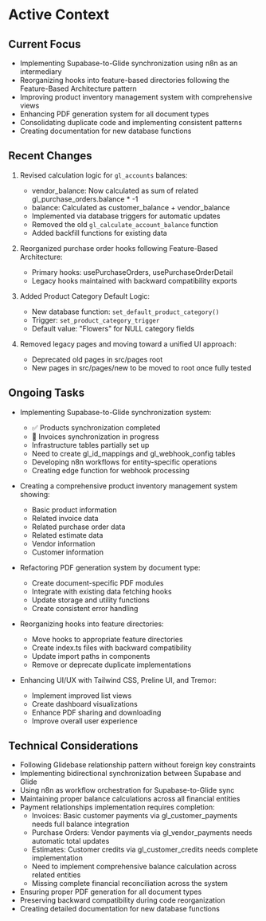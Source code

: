 # Active Context

## Current Focus
- Implementing Supabase-to-Glide synchronization using n8n as an intermediary
- Reorganizing hooks into feature-based directories following the Feature-Based Architecture pattern
- Improving product inventory management system with comprehensive views
- Enhancing PDF generation system for all document types
- Consolidating duplicate code and implementing consistent patterns
- Creating documentation for new database functions

## Recent Changes
1. Revised calculation logic for `gl_accounts` balances:
   - vendor_balance: Now calculated as sum of related gl_purchase_orders.balance * -1
   - balance: Calculated as customer_balance + vendor_balance
   - Implemented via database triggers for automatic updates
   - Removed the old `gl_calculate_account_balance` function
   - Added backfill functions for existing data

2. Reorganized purchase order hooks following Feature-Based Architecture:
   - Primary hooks: usePurchaseOrders, usePurchaseOrderDetail
   - Legacy hooks maintained with backward compatibility exports

3. Added Product Category Default Logic:
   - New database function: `set_default_product_category()`
   - Trigger: `set_product_category_trigger`
   - Default value: "Flowers" for NULL category fields

4. Removed legacy pages and moving toward a unified UI approach:
   - Deprecated old pages in src/pages root
   - New pages in src/pages/new to be moved to root once fully tested

## Ongoing Tasks
- Implementing Supabase-to-Glide synchronization system:
  - ✅ Products synchronization completed
  - 🔄 Invoices synchronization in progress
  - Infrastructure tables partially set up
  - Need to create gl_id_mappings and gl_webhook_config tables
  - Developing n8n workflows for entity-specific operations
  - Creating edge function for webhook processing

- Creating a comprehensive product inventory management system showing:
  - Basic product information
  - Related invoice data
  - Related purchase order data
  - Related estimate data
  - Vendor information
  - Customer information

- Refactoring PDF generation system by document type:
  - Create document-specific PDF modules
  - Integrate with existing data fetching hooks
  - Update storage and utility functions
  - Create consistent error handling

- Reorganizing hooks into feature directories:
  - Move hooks to appropriate feature directories
  - Create index.ts files with backward compatibility
  - Update import paths in components
  - Remove or deprecate duplicate implementations

- Enhancing UI/UX with Tailwind CSS, Preline UI, and Tremor:
  - Implement improved list views 
  - Create dashboard visualizations
  - Enhance PDF sharing and downloading
  - Improve overall user experience

## Technical Considerations
- Following Glidebase relationship pattern without foreign key constraints
- Implementing bidirectional synchronization between Supabase and Glide
- Using n8n as workflow orchestration for Supabase-to-Glide sync
- Maintaining proper balance calculations across all financial entities
- Payment relationships implementation requires completion:
  - Invoices: Basic customer payments via gl_customer_payments needs full balance integration
  - Purchase Orders: Vendor payments via gl_vendor_payments needs automatic total updates
  - Estimates: Customer credits via gl_customer_credits needs complete implementation
  - Need to implement comprehensive balance calculation across related entities
  - Missing complete financial reconciliation across the system
- Ensuring proper PDF generation for all document types
- Preserving backward compatibility during code reorganization
- Creating detailed documentation for new database functions
